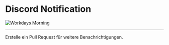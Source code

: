 # Discord Notification


[![Workdays Morning](https://github.com/Devsome/discord-coding-notification/actions/workflows/daily-morning.yml/badge.svg)](https://github.com/Devsome/discord-coding-notification/actions/workflows/daily-morning.yml)


----
Erstelle ein Pull Request für weitere Benachrichtigungen.
